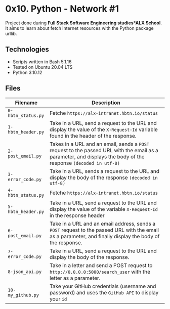 # 0x10. Python - Network #1
Project done during **Full Stack Software Engineering studies*ALX School**. It aims to learn about fetch internet resources with the Python package urllib.

## Technologies
* Scripts written in Bash 5.1.16
* Tested on Ubuntu 20.04 LTS
* Python 3.10.12 

## Files

| Filename | Description |
| -------- | ----------- |
| `0-hbtn_status.py` | Fetche `https://alx-intranet.hbtn.io/status` |
| `1-hbtn_header.py` | Take in a URL, send a request to the URL and display the value of the `X-Request-Id` variable found in the header of the response. |
| `2-post_email.py` | Takes in a URL and an email, sends a `POST` request to the passed URL with the email as a parameter, and displays the body of the response `(decoded in utf-8)` |
| `3-error_code.py` | Take in a URL, sends a request to the URL and display the body of the response `(decoded in utf-8)` |
| `4-hbtn_status.py` | Fetche `https://alx-intranet.hbtn.io/status` |
| `5-hbtn_header.py` | Take in a URL, send a request to the URL and display the value of the variable `X-Request-Id` in the response header |
| `6-post_email.py` | Take in a URL and an email address, sends a `POST` request to the passed URL with the email as a parameter, and finally display the body of the response. |
| `7-error_code.py` | Take in a URL, send a request to the URL and display the body of the response. |
| `8-json_api.py` | Take in a letter and send a POST request to `http://0.0.0.0:5000/search_user` with the letter as a parameter. |
| `10-my_github.py` | Take your GitHub credentials (username and password) and uses the `GitHub API` to display your `id` |
